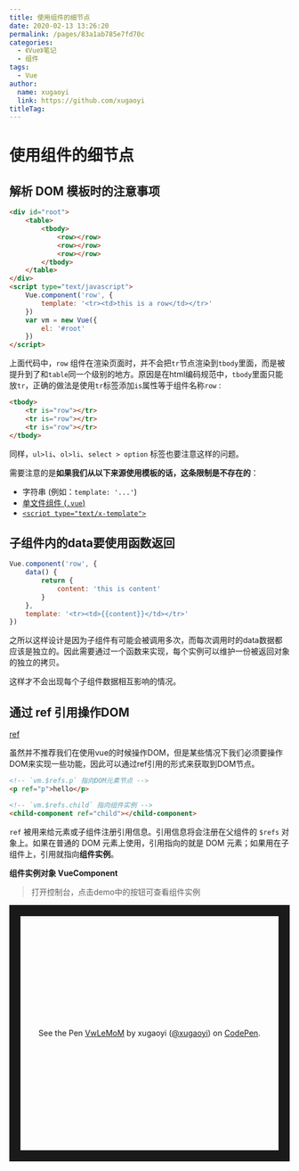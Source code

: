 ```yaml
---
title: 使用组件的细节点
date: 2020-02-13 13:26:20
permalink: /pages/83a1ab785e7fd70c
categories: 
  - 《Vue》笔记
  - 组件
tags: 
  - Vue
author: 
  name: xugaoyi
  link: https://github.com/xugaoyi
titleTag: 
---
```

# 使用组件的细节点

## 解析 DOM 模板时的注意事项

```html
<div id="root">
    <table>
        <tbody>
            <row></row>
            <row></row>
            <row></row>
        </tbody>
    </table>
</div>
<script type="text/javascript">
    Vue.component('row', {
        template: '<tr><td>this is a row</td></tr>'
    })
    var vm = new Vue({
        el: '#root'
    })
</script>
```

上面代码中，`row` 组件在渲染页面时，并不会把`tr`节点渲染到`tbody`里面，而是被提升到了和`table`同一个级别的地方。原因是在html编码规范中，`tbody`里面只能放`tr`，正确的做法是使用`tr`标签添加`is`属性等于组件名称`row` :

```html
<tbody>
    <tr is="row"></tr>
    <tr is="row"></tr>
    <tr is="row"></tr>
</tbody>
```

同样，`ul>li`、`ol>li`、`select > option` 标签也要注意这样的问题。

需要注意的是**如果我们从以下来源使用模板的话，这条限制是不存在的**：

- 字符串 (例如：`template: '...'`)
- [单文件组件 (`.vue`)](https://cn.vuejs.org/v2/guide/single-file-components.html)
- [`<script type="text/x-template">`](https://cn.vuejs.org/v2/guide/components-edge-cases.html#X-Templates)



## 子组件内的data要使用函数返回

```js
Vue.component('row', {
    data() {
        return {
            content: 'this is content'
        }
    },
    template: '<tr><td>{{content}}</td></tr>'
})
```

之所以这样设计是因为子组件有可能会被调用多次，而每次调用时的data数据都应该是独立的。因此需要通过一个函数来实现，每个实例可以维护一份被返回对象的独立的拷贝。

这样才不会出现每个子组件数据相互影响的情况。





## 通过 ref 引用操作DOM
[ref](https://cn.vuejs.org/v2/api/#ref)

虽然并不推荐我们在使用vue的时候操作DOM，但是某些情况下我们必须要操作DOM来实现一些功能，因此可以通过ref引用的形式来获取到DOM节点。

```html
<!-- `vm.$refs.p` 指向DOM元素节点 -->
<p ref="p">hello</p>

<!-- `vm.$refs.child` 指向组件实例 -->
<child-component ref="child"></child-component>
```

`ref` 被用来给元素或子组件注册引用信息。引用信息将会注册在父组件的 `$refs` 对象上。如果在普通的 DOM 元素上使用，引用指向的就是 DOM 元素；如果用在子组件上，引用就指向**组件实例**。


**组件实例对象 VueComponent**
> 打开控制台，点击demo中的按钮可查看组件实例

<p class="codepen" data-height="460" data-theme-id="light" data-default-tab="js,result" data-user="xugaoyi" data-slug-hash="VwLeMoM" style="height: 460px; box-sizing: border-box; display: flex; align-items: center; justify-content: center; border: 20px solid; margin: 1em 0; padding: 1em;" data-pen-title="VwLeMoM">
  <span>See the Pen <a href="https://codepen.io/xugaoyi/pen/VwLeMoM">
  VwLeMoM</a> by xugaoyi (<a href="https://codepen.io/xugaoyi">@xugaoyi</a>)
  on <a href="https://codepen.io">CodePen</a>.</span>
</p>
<script async src="https://static.codepen.io/assets/embed/ei.js"></script>
